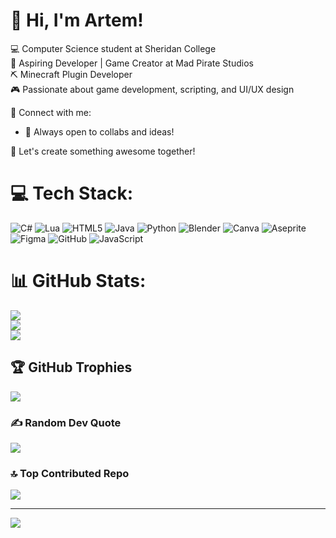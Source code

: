# 👋 Hi, I'm Artem!  

💻 Computer Science student at Sheridan College<br/>
🚀 Aspiring Developer | Game Creator at Mad Pirate Studios<br/>
⛏️ Minecraft Plugin Developer<br>
🎮 Passionate about game development, scripting, and UI/UX design<br/>

🔗 Connect with me:  
- 💬 Always open to collabs and ideas!<br/>

🌟 Let's create something awesome together!<br/>


# 💻 Tech Stack:
![C#](https://img.shields.io/badge/c%23-%23239120.svg?style=flat&logo=csharp&logoColor=white) ![Lua](https://img.shields.io/badge/lua-%232C2D72.svg?style=flat&logo=lua&logoColor=white) ![HTML5](https://img.shields.io/badge/html5-%23E34F26.svg?style=flat&logo=html5&logoColor=white) ![Java](https://img.shields.io/badge/java-%23ED8B00.svg?style=flat&logo=openjdk&logoColor=white) ![Python](https://img.shields.io/badge/python-3670A0?style=flat&logo=python&logoColor=ffdd54) ![Blender](https://img.shields.io/badge/blender-%23F5792A.svg?style=flat&logo=blender&logoColor=white) ![Canva](https://img.shields.io/badge/Canva-%2300C4CC.svg?style=flat&logo=Canva&logoColor=white) ![Aseprite](https://img.shields.io/badge/Aseprite-FFFFFF?style=flat&logo=Aseprite&logoColor=#7D929E) ![Figma](https://img.shields.io/badge/figma-%23F24E1E.svg?style=flat&logo=figma&logoColor=white) ![GitHub](https://img.shields.io/badge/github-%23121011.svg?style=flat&logo=github&logoColor=white) ![JavaScript](https://img.shields.io/badge/javascript-%23323330.svg?style=flat&logo=javascript&logoColor=%23F7DF1E)
# 📊 GitHub Stats:
![](https://github-readme-stats.vercel.app/api?username=NotRyuzaki01&theme=dark&hide_border=false&include_all_commits=false&count_private=false)<br/>
![](https://nirzak-streak-stats.vercel.app/?user=NotRyuzaki01&theme=dark&hide_border=false)<br/>
![](https://github-readme-stats.vercel.app/api/top-langs/?username=NotRyuzaki01&theme=dark&hide_border=false&include_all_commits=false&count_private=false&layout=compact)

## 🏆 GitHub Trophies
![](https://github-profile-trophy.vercel.app/?username=NotRyuzaki01&theme=radical&no-frame=false&no-bg=true&margin-w=4)

### ✍️ Random Dev Quote
![](https://quotes-github-readme.vercel.app/api?type=horizontal&theme=radical)

### 🔝 Top Contributed Repo
![](https://github-contributor-stats.vercel.app/api?username=NotRyuzaki01&limit=5&theme=dark&combine_all_yearly_contributions=true)

---
[![](https://visitcount.itsvg.in/api?id=NotRyuzaki01&icon=0&color=0)](https://visitcount.itsvg.in)

<!-- Proudly created with GPRM ( https://gprm.itsvg.in ) -->
